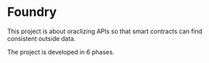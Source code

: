 # Foundry

This project is about oraclizing APIs so that smart contracts can find consistent outside data.

The project is developed in 6 phases.

